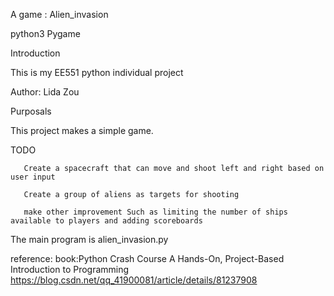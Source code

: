 A game : Alien_invasion

python3 Pygame

Introduction

This is my EE551 python individual project

Author: Lida Zou

Purposals

This project makes a simple game.

TODO
       
       Create a spacecraft that can move and shoot left and right based on user input
       
       Create a group of aliens as targets for shooting 
       
       make other improvement Such as limiting the number of ships available to players and adding scoreboards    


The main program is alien_invasion.py



reference:
book:Python Crash Course A Hands-On, Project-Based Introduction to Programming
https://blog.csdn.net/qq_41900081/article/details/81237908
